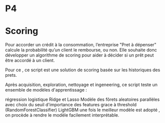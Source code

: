 # P4
# Scoring

Pour accorder un crédit à la consommation, l’entreprise "Pret à dépenser" calcule la probabilité qu’un client le rembourse, ou non. Elle souhaite donc développer un algorithme de scoring pour aider à décider si un prêt peut être accordé à un client.

Pour ce , ce script est une solution de scoring basée sur les historiques des prets.

Après acquisition, exploration, nettoyage et ingeneering, ce script teste un ensemble de modèles d'apprentissage :

régression logistique Ridge et Lasso
Modèle des fôrets aleatoires parallèles avec choix du seuil d'importance des features grace à threshold (RandomForestClassifier)
LightGBM
une fois le meilleur modèle est adopté , on procède à rendre le modèle facilement interprétable.
